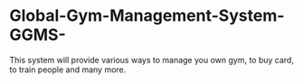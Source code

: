 # Global-Gym-Management-System-GGMS-
This system will provide various ways to manage you own gym, to buy card, to train people and many more. 
